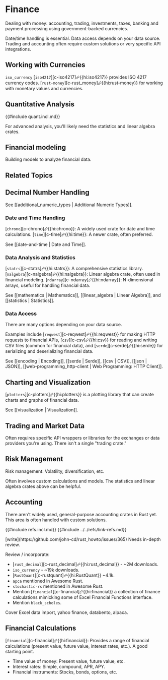 # Finance

Dealing with money: accounting, trading, investments, taxes, banking and payment processing using government-backed currencies.

Date/time handling is essential. Data access depends on your data source. Trading and accounting often require custom solutions or very specific API integrations.

## Working with Currencies

`iso_currency`
[`iso4217`][c-iso4217]⮳{{hi:iso4217}} provides ISO 4217 currency codes.
[`rust-money`][c-rust_money]⮳{{hi:rust-money}} for working with monetary values and currencies.

## Quantitative Analysis

{{#include quant.incl.md}}

For advanced analysis, you'll likely need the statistics and linear algebra crates.

## Financial modeling

Building models to analyze financial data.

## Related Topics

## Decimal Number Handling

See [[additional_numeric_types | Additional Numeric Types]].

### Date and Time Handling

[`chrono`][c-chrono]⮳{{hi:chrono}}: A widely used crate for date and time calculations.
[`time`][c-time]⮳{{hi:time}}: A newer crate, often preferred.

See [[date-and-time | Date and Time]].

### Data Analysis and Statistics

[`statrs`][c-statrs]⮳{{hi:statrs}}: A comprehensive statistics library.
[`nalgebra`][c-nalgebra]⮳{{hi:nalgebra}}: Linear algebra crate, often used in financial modeling.
[`ndarray`][c-ndarray]⮳{{hi:ndarray}}: N-dimensional arrays, useful for handling financial data.

See [[mathematics | Mathematics]], [[linear_algebra | Linear Algebra]], and [[statistics | Statistics]].

### Data Access

There are many options depending on your data source.

Examples include [`reqwest`][c-reqwest]⮳{{hi:reqwest}} for making HTTP requests to financial APIs,
[`csv`][c-csv]⮳{{hi:csv}} for reading and writing CSV files (common for financial data), and [`serde`][c-serde]⮳{{hi:serde}} for serializing and deserializing financial data.

See [[encoding | Encoding]], [[serde | Serde]], [[csv | CSV]], [[json | JSON]], [[web-programming_http-client | Web Programming: HTTP Client]].

## Charting and Visualization

[`plotters`][c-plotters]⮳{{hi:plotters}} is a plotting library that can create charts and graphs of financial data.

See [[visualization | Visualization]].

## Trading and Market Data

Often requires specific API wrappers or libraries for the exchanges or data providers you're using. There isn't a single "trading crate."

## Risk Management

Risk management: Volatility, diversification, etc.

Often involves custom calculations and models. The statistics and linear algebra crates above can be helpful.

## Accounting

There aren't widely used, general-purpose accounting crates in Rust yet. This area is often handled with custom solutions.

{{#include refs.incl.md}}
{{#include ../../refs/link-refs.md}}

<div class="hidden">
[write](https://github.com/john-cd/rust_howto/issues/365)
Needs in-depth review.

Review / incorporate:

- [`rust_decimal`][c-rust_decimal]⮳{{hi:rust_decimal}} - ~2M downloads.
- `iso_currency` - ~19k downloads.
- [`RustQuant`][c-rustquant]⮳{{hi:RustQuant}} ~4.1k.
- `apca` mentioned in Awesome Rust.
- `stochastic-rs` mentioned in Awesome Rust.
- Mention [`financial`][c-financial]⮳{{hi:financial}} a collection of finance calculations mimicking some of Excel Financial Functions interface.
- Mention `black_scholes`.

Cover Excel data import, yahoo finance, databento, alpaca.

## Financial Calculations

[`financial`][c-financial]⮳{{hi:financial}}: Provides a range of financial calculations (present value, future value, interest rates, etc.). A good starting point.

- Time value of money: Present value, future value, etc.
- Interest rates: Simple, compound, APR, APY.
- Financial instruments: Stocks, bonds, options, etc.

</div>
